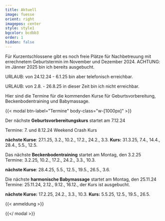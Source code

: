 ```yaml
---
title: Aktuell
image: fuesse
orient: right
imagepos: center
style: style1
bgcolor: bcdbb3
order: 1
hidden: false
---
```

Für Kurzentschlossene gibt es noch freie Plätze für Nachbetreuung mit errechnetem Geburtstermin im November und Dezember 2024. ACHTUNG: im Jänner 2025 bin ich bereits ausgebucht.

URLAUB:  von 24.12.24 - 6.1.25 bin aber telefonisch erreichbar.

URLAUB: von 2.8. - 26.8.25 in dieser Zeit bin ich nicht erreichbar.

Hier sind die Termine für die kommenden Kurse für Geburtsvorbereitung, Beckenbodentraining und Babymassage.

{{< modal btn-label="Termine" body-class="w-\[1000px]" >}}

Der nächste **Geburtsvorbereitungskurs** startet am 7.12.24

Termine: 7. und 8.12.24 Weekend Crash Kurs

**nächste Kurse**:  27.1.25, 3.2., 10.2., 17.2., 24.2., 3.3. **Kurs:** 31.3.25, 7.4., 14.4., 28.4., 5.5., 12.5. 

Das nächste **Beckenbodentraining** startet am Montag, den 3.2.25\
Termine: 3.2.25, 10.2., 17.2., 24.2., 3.3., 10.3.

**nächste Kurse**: 28.4.25, 5.5., 12.5., 19.5., 26.5., 3.6.  

Die nächste **harmonische Babymassage** startet am Montag, den 25.11.24\
Termine: 25.11.24, 2.12., 9.12., 16.12., der Kurs ist ausgebucht.

**nächste Kurse:** 17.2.25, 24.2., 3.3., 10.3. **Kurs:** 5.5.25, 12.5., 19.5., 26.5.

{{< anmeldung >}}

{{</ modal >}}
